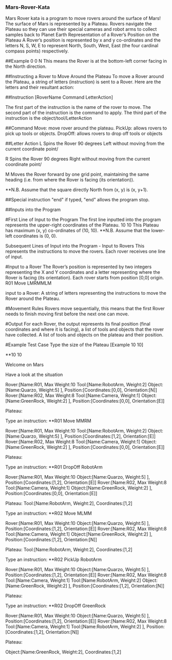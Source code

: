 ### Mars-Rover-Kata
Mars Rover kata is a program to move rovers around the surface of Mars!
The surface of Mars is represented by a Plateau.
Rovers navigate the Plateau so they can use their special cameras and robot arms to collect samples back to Planet Earth
Representation of a Rover’s Position on the Plateau
A Rover’s position is represented by x and y co-ordinates and the letters N, S, W, E to represent North, South, West, East (the four cardinal compass points) respectively.

##Example
0 0 N
This means the Rover is at the bottom-left corner facing in the North direction.

##Instructing a Rover to Move Around the Plateau
To move a Rover around the Plateau, a string of letters (instruction) is sent to a Rover.
Here are the letters and their resultant action:

##Instruction
[RoverName Command LetterAction]

The first part of the instruction is the name of the rover to move.
The second part of the instruction is the command to apply.
The third part of the instruction is the object/tool/LetterAction

##Command
Move: move rover around the plateau.
PickUp: allows rovers to pick up tools or objects.
DropOff: allows rovers to drop off tools or objects

##Letter Action
L Spins the Rover 90 degrees Left without moving from the current coordinate point/

R Spins the Rover 90 degrees Right without moving from the current coordinate point/

M Moves the Rover forward by one grid point, maintaining the same heading (i.e. from where the Rover is facing (its orientation)).

**N.B. Assume that the square directly North from (x, y) is (x, y+1).

##Special instruction "end"
if typed, "end" allows the program stop.

##Inputs into the Program

#First Line of Input to the Program
The first line inputted into the program represents the upper-right coordinates of the Plateau.
10 10
This Plateau has maximum (x, y) co-ordinates of (10, 10).
**N.B. Assume that the lower-left coordinates is (0, 0).

Subsequent Lines of Input into the Program - Input to Rovers
This represents the instructions to move the rovers.
Each rover receives one line of input.

#Input to a Rover
The Rover’s position is represented by two integers representing the X and Y coordinates and a letter representing where the Rover is facing (its orientation).
Each rover starts from position [0,0] origin.
R01 Move LMRMMLM

input to a Rover:
A string of letters representing the instructions to move the Rover around the Plateau.

#Movement Rules
Rovers move sequentially, this means that the first Rover needs to finish moving first before the next one can move.

#Output
For each Rover, the output represents its final position (final coordinates and where it is facing), a list of tools and objects that the rover have collected.
A list of tools and objects on the plateau and their position.

#Example Test Case
Type the size of the Plateau [Example 10 10]

**10 10

Welcome on Mars

Have a look at the situation

Rover:[Name:R01, Max Weight:10 Tool:[Name:RobotArm, Weight:2]  Object:[Name:Quarzo, Weight:5] ], Position:[Coordinates:[0,0], Orientation:[N]]
Rover:[Name:R02, Max Weight:8 Tool:[Name:Camera, Weight:1]  Object:[Name:GreenRock, Weight:2] ], Position:[Coordinates:[0,0], Orientation:[E]]

Plateau:


Type an instruction:
**R01 Move MMRM

Rover:[Name:R01, Max Weight:10 Tool:[Name:RobotArm, Weight:2]  Object:[Name:Quarzo, Weight:5] ], Position:[Coordinates:[1,2], Orientation:[E]]
Rover:[Name:R02, Max Weight:8 Tool:[Name:Camera, Weight:1]  Object:[Name:GreenRock, Weight:2] ], Position:[Coordinates:[0,0], Orientation:[E]]

Plateau:


Type an instruction:
**R01 DropOff RobotArm

Rover:[Name:R01, Max Weight:10  Object:[Name:Quarzo, Weight:5] ], Position:[Coordinates:[1,2], Orientation:[E]]
Rover:[Name:R02, Max Weight:8 Tool:[Name:Camera, Weight:1]  Object:[Name:GreenRock, Weight:2] ], Position:[Coordinates:[0,0], Orientation:[E]]

Plateau:
Tool:[Name:RobotArm, Weight:2], Coordinates:[1,2]


Type an instruction:
**R02 Move MLMM

Rover:[Name:R01, Max Weight:10  Object:[Name:Quarzo, Weight:5] ], Position:[Coordinates:[1,2], Orientation:[E]]
Rover:[Name:R02, Max Weight:8 Tool:[Name:Camera, Weight:1]  Object:[Name:GreenRock, Weight:2] ], Position:[Coordinates:[1,2], Orientation:[N]]

Plateau:
Tool:[Name:RobotArm, Weight:2], Coordinates:[1,2]


Type an instruction:
**R02 PickUp RobotArm

Rover:[Name:R01, Max Weight:10  Object:[Name:Quarzo, Weight:5] ], Position:[Coordinates:[1,2], Orientation:[E]]
Rover:[Name:R02, Max Weight:8 Tool:[Name:Camera, Weight:1] Tool:[Name:RobotArm, Weight:2]  Object:[Name:GreenRock, Weight:2] ], Position:[Coordinates:[1,2], Orientation:[N]]

Plateau:


Type an instruction:
**R02 DropOff GreenRock

Rover:[Name:R01, Max Weight:10  Object:[Name:Quarzo, Weight:5] ], Position:[Coordinates:[1,2], Orientation:[E]]
Rover:[Name:R02, Max Weight:8 Tool:[Name:Camera, Weight:1] Tool:[Name:RobotArm, Weight:2]  ], Position:[Coordinates:[1,2], Orientation:[N]]

Plateau:

Object:[Name:GreenRock, Weight:2], Coordinates:[1,2]